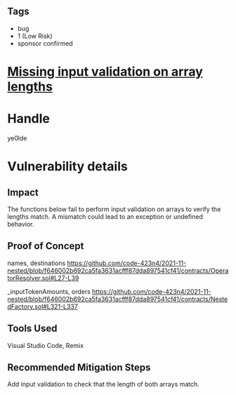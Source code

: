 ## Tags

- bug
- 1 (Low Risk)
- sponsor confirmed

# [Missing input validation on array lengths ](https://github.com/code-423n4/2021-11-nested-findings/issues/103) 

# Handle

ye0lde


# Vulnerability details

## Impact

The functions below fail to perform input validation on arrays to verify the lengths match. 
A mismatch could lead to an exception or undefined behavior.

## Proof of Concept

names, destinations
https://github.com/code-423n4/2021-11-nested/blob/f646002b692ca5fa3631acfff87dda897541cf41/contracts/OperatorResolver.sol#L27-L39

_inputTokenAmounts, orders
https://github.com/code-423n4/2021-11-nested/blob/f646002b692ca5fa3631acfff87dda897541cf41/contracts/NestedFactory.sol#L321-L337

## Tools Used
Visual Studio Code, Remix

## Recommended Mitigation Steps

Add input validation to check that the length of both arrays match.

